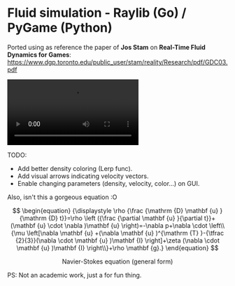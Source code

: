 # Fluid simulation - Raylib (Go) / PyGame (Python)

Ported using as reference the paper of **Jos Stam** on **Real-Time Fluid Dynamics for Games**: https://www.dgp.toronto.edu/public_user/stam/reality/Research/pdf/GDC03.pdf

![](fluid_sim.mp4)

TODO:

- Add better density coloring (Lerp func).
- Add visual arrows indicating velocity vectors.
- Enable changing parameters (density, velocity, color...) on GUI.

Also, isn't this a gorgeous equation :O

$$
\begin{equation}
{\displaystyle \rho {\frac {\mathrm {D} \mathbf {u} }{\mathrm {D} t}}=\rho \left ({\frac {\partial \mathbf {u} }{\partial t}}+(\mathbf {u} \cdot \nabla )\mathbf {u} \right)=-\nabla p+\nabla \cdot \left\\{\mu \left[\nabla \mathbf {u} +(\nabla \mathbf {u} )^{\mathrm {T} }-{\tfrac {2}{3}}(\nabla \cdot \mathbf {u} )\mathbf {I} \right]+\zeta (\nabla \cdot \mathbf {u} )\mathbf {I} \right\\}+\rho \mathbf {g}.}
\end{equation}
$$

<p align="center">
Navier-Stokes equation (general form)
</p>

PS: Not an academic work, just a for fun thing.
